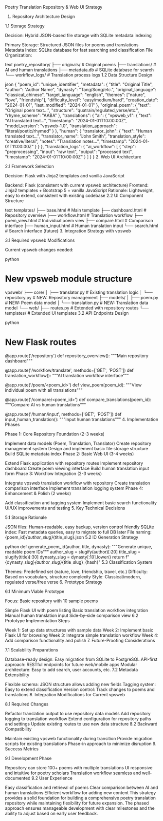 Poetry Translation Repository & Web UI Strategy

1. Repository Architecture Design

1.1 Storage Strategy

Decision: Hybrid JSON-based file storage with SQLite metadata indexing

Primary Storage: Structured JSON files for poems and translations
Metadata Index: SQLite database for fast searching and classification
File Organization:

text
poetry_repository/
├── originals/          # Original poems
├── translations/       # AI and human translations
├── metadata.db         # SQLite database for search
└── workflow_logs/      # Translation process logs
1.2 Data Structure Design

json
{
  "poem_id": "unique_identifier",
  "metadata": {
    "title": "Original Title",
    "author": "Author Name",
    "dynasty": "Tang/Song/etc.",
    "original_language": "classical_chinese",
    "target_language": "english",
    "themes": ["nature", "love", "friendship"],
    "difficulty_level": "easy/medium/hard",
    "creation_date": "2024-01-01",
    "last_modified": "2024-01-01"
  },
  "original_poem": {
    "text": "Original poem text...",
    "structure": "quatrain/regulated_verse/etc.",
    "rhyme_scheme": "AABA"
  },
  "translations": {
    "ai": {
      "vpsweb_v1": {
        "text": "AI translated text...",
        "timestamp": "2024-01-01T10:00:00Z",
        "model_version": "vpsweb-1.0",
        "translation_approach": "literal/poetic/rhymed"
      }
    },
    "human": {
      "translator_john": {
        "text": "Human translated text...",
        "translator_name": "John Smith",
        "translation_style": "creative/literal",
        "notes": "Translation notes...",
        "timestamp": "2024-01-01T11:00:00Z"
      }
    }
  },
  "translation_logs": {
    "ai_workflow": [
      {
        "step": "preprocessing",
        "input": "raw text",
        "output": "processed text",
        "timestamp": "2024-01-01T10:00:00Z"
      }
    ]
  }
}
2. Web UI Architecture

2.1 Framework Selection

Decision: Flask with Jinja2 templates and vanilla JavaScript

Backend: Flask (consistent with current vpsweb architecture)
Frontend: Jinja2 templates + Bootstrap 5 + vanilla JavaScript
Rationale: Lightweight, easy to extend, consistent with existing codebase
2.2 UI Component Structure

text
templates/
├── base.html              # Main template
├── dashboard.html         # Repository overview
├── workflow.html          # Translation workflow
├── poem_view.html         # Individual poem view
├── compare.html           # Comparison interface
├── human_input.html       # Human translation input
└── search.html           # Search interface (future)
3. Integration Strategy with vpsweb

3.1 Required vpsweb Modifications

Current vpsweb changes needed:

python
# New vpsweb module structure
vpsweb/
├── core/
│   ├── translator.py      # Existing translation logic
│   └── repository.py      # NEW: Repository management
├── models/
│   ├── poem.py           # NEW: Poem data model
│   └── translation.py    # NEW: Translation data model
└── web/
    ├── routes.py         # Extended with repository routes
    └── templates/        # Extended UI templates
3.2 API Endpoints Design

python
# New Flask routes
@app.route('/repository')
def repository_overview():
    """Main repository dashboard"""

@app.route('/workflow/translate', methods=['GET', 'POST'])
def translation_workflow():
    """AI translation workflow interface"""

@app.route('/poem/<poem_id>')
def view_poem(poem_id):
    """View individual poem with all translations"""

@app.route('/compare/<poem_id>')
def compare_translations(poem_id):
    """Compare AI vs human translations"""

@app.route('/human/input', methods=['GET', 'POST'])
def input_human_translation():
    """Input human translations"""
4. Implementation Phases

Phase 1: Core Repository Foundation (2-3 weeks)

Implement data models (Poem, Translation, Translator)
Create repository management system
Design and implement basic file storage structure
Build SQLite metadata index
Phase 2: Basic Web UI (3-4 weeks)

Extend Flask application with repository routes
Implement repository dashboard
Create poem viewing interface
Build human translation input form
Phase 3: Workflow Integration (2-3 weeks)

Integrate vpsweb translation workflow with repository
Create translation comparison interface
Implement translation logging system
Phase 4: Enhancement & Polish (2 weeks)

Add classification and tagging system
Implement basic search functionality
UI/UX improvements and testing
5. Key Technical Decisions

5.1 Storage Rationale

JSON files: Human-readable, easy backup, version control friendly
SQLite index: Fast metadata queries, easy to migrate to full DB later
File naming: {poem_id}_{author_slug}_{title_slug}.json
5.2 ID Generation Strategy

python
def generate_poem_id(author, title, dynasty):
    """Generate unique, readable poem IDs"""
    author_slug = slugify(author)[:20]
    title_slug = slugify(title)[:30]
    dynasty_slug = dynasty[:10].lower()
    return f"{dynasty_slug}_{author_slug}_{title_slug}_{hash}"
5.3 Classification System

Themes: Predefined set (nature, love, friendship, travel, etc.)
Difficulty: Based on vocabulary, structure complexity
Style: Classical/modern, regulated verse/free verse
6. Prototype Strategy

6.1 Minimum Viable Prototype

Focus: Basic repository with 10 sample poems

Simple Flask UI with poem listing
Basic translation workflow integration
Manual human translation input
Side-by-side comparison view
6.2 Prototype Implementation Steps

Week 1: Set up data structures with sample data
Week 2: Implement basic Flask UI for browsing
Week 3: Integrate simple translation workflow
Week 4: Add comparison functionality and polish
7. Future-Proofing Considerations

7.1 Scalability Preparations

Database-ready design: Easy migration from SQLite to PostgreSQL
API-first approach: RESTful endpoints for future web/mobile apps
Modular architecture: Easy to add search, user accounts, etc.
7.2 Metadata Extensibility

Flexible schema: JSON structure allows adding new fields
Tagging system: Easy to extend classification
Version control: Track changes to poems and translations
8. Integration Modifications for Current vpsweb

8.1 Required Changes

Refactor translation output to use repository data models
Add repository logging to translation workflow
Extend configuration for repository paths and settings
Update existing routes to use new data structure
8.2 Backward Compatibility

Maintain existing vpsweb functionality during transition
Provide migration scripts for existing translations
Phase-in approach to minimize disruption
9. Success Metrics

9.1 Development Phase

Repository can store 100+ poems with multiple translations
UI responsive and intuitive for poetry scholars
Translation workflow seamless and well-documented
9.2 User Experience

Easy classification and retrieval of poems
Clear comparison between AI and human translations
Efficient workflow for adding new content
This strategy provides a solid foundation for building a comprehensive poetry translation repository while maintaining flexibility for future expansion. The phased approach ensures manageable development with clear milestones and the ability to adjust based on early user feedback.